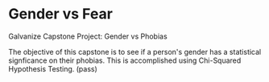 # Gender vs Fear
Galvanize Capstone Project: Gender vs Phobias 

The objective of this capstone is to see if a person's gender has a statistical signficance on their phobias. This is accomplished using Chi-Squared Hypothesis Testing. (pass)
